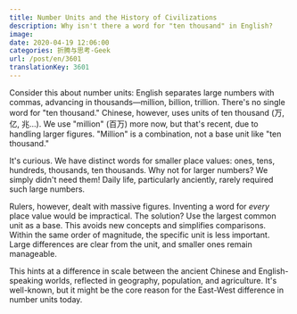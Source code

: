 ```yaml
---
title: Number Units and the History of Civilizations
description: Why isn't there a word for "ten thousand" in English?
image:
date: 2020-04-19 12:06:00
categories: 折腾与思考-Geek
url: /post/en/3601
translationKey: 3601
---
```


Consider this about number units: English separates large numbers with commas, advancing in thousands—million, billion, trillion. There's no single word for "ten thousand." Chinese, however, uses units of ten thousand (万, 亿, 兆...). We use "million" (百万) more now, but that's recent, due to handling larger figures. "Million" is a combination, not a base unit like "ten thousand."

It's curious. We have distinct words for smaller place values: ones, tens, hundreds, thousands, ten thousands. Why not for larger numbers? We simply didn't need them! Daily life, particularly anciently, rarely required such large numbers.

Rulers, however, dealt with massive figures. Inventing a word for *every* place value would be impractical. The solution? Use the largest common unit as a base. This avoids new concepts and simplifies comparisons. Within the same order of magnitude, the specific unit is less important. Large differences are clear from the unit, and smaller ones remain manageable.

This hints at a difference in scale between the ancient Chinese and English-speaking worlds, reflected in geography, population, and agriculture. It's well-known, but it might be the core reason for the East-West difference in number units today.
